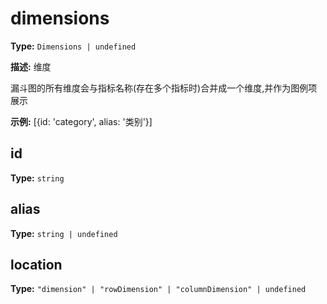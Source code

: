 # dimensions

**Type:** `Dimensions | undefined`

**描述:**
维度
  
  漏斗图的所有维度会与指标名称(存在多个指标时)合并成一个维度,并作为图例项展示

**示例:**
[{id: 'category', alias: '类别'}]


## id

**Type:** `string`

## alias

**Type:** `string | undefined`

## location

**Type:** `"dimension" | "rowDimension" | "columnDimension" | undefined`

